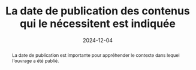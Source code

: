 ---
N: '6'
Rubrique: Contenus
title: La date de publication des contenus qui le nécessitent est indiquée 
detail: La date de publication des contenus qui le nécessitent est indiquée 
abstract: La date de publication est importante pour appréhender le contexte dans lequel l'ouvrage a été publié. 
categories: [" Contenus"]
agrege: O4006-E005
opquast: '4 006'
indiceebook: '005'
description: "Règle n° 005"
before: "004"
weight: "005"
after: "006"
actif: '1'
layout: rules
date: 2024-12-04
tags: []
objectif: [
    "Permettre aux personnes de remettre l’information en contexte.",
    "Renforcer la confiance dans les informations et faciliter les citations."
    ]
Meo: ["Associer à chaque contenu qui le nécessite (article, actualité, produit, etc.) sa date de publication affichée."]
Controle: ["Vérifier que les contenus qui le nécessitent sont tous associés à une date de publication affichée."
]
epubcheck: 
ace: 
humancheck: true
Source: ["Opquast"]
Referentiel: [""]
Steps: ["Conception"]
---
